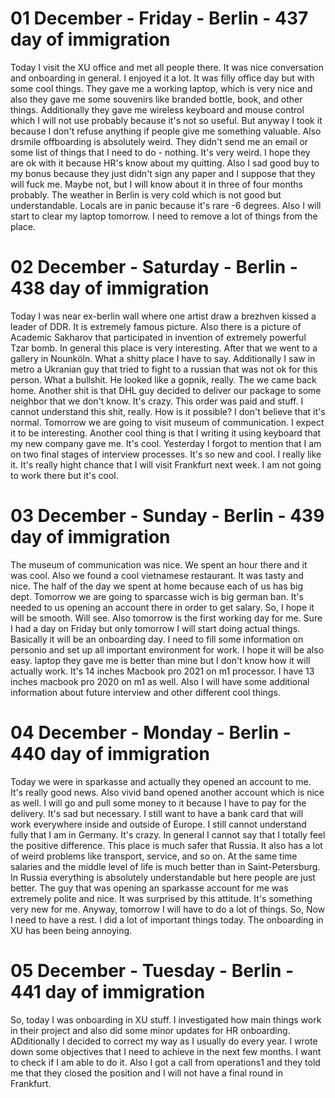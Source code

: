 # 01 December - Friday - Berlin - 437 day of immigration

Today I visit the XU office and met all people there. It was nice conversation and onboarding in general. I enjoyed it a lot. It was filly office day but with some cool things. They gave me a working laptop, which is very nice and also they gave me some souvenirs like branded bottle, book, and other things. Additionally they gave me wireless keyboard and mouse control which I will not use probably because it's not so useful. But anyway I took it because I don't refuse anything if people give me something valuable. Also drsmile offboarding is absolutely weird. They didn't send me an email or some list of things that I need to do - nothing. It's very weird. I hope they are ok with it because HR's know about my quitting. Also I sad good buy to my bonus because they just didn't sign any paper and I suppose that they will fuck me. Maybe not, but I will know about it in three of four months probably. The weather in Berlin is very cold which is not good but understandable. Locals are in panic because it's rare -6 degrees. Also I will start to clear my laptop tomorrow. I need to remove a lot of things from the place.

# 02 December - Saturday - Berlin - 438 day of immigration

Today I was near ex-berlin wall where one artist draw a brezhven kissed a leader of DDR. It is extremely famous picture. Also there is a picture of Academic Sakharov that participated in invention of extremely powerful Tzar bomb. In general this place is very interesting. After that we went to a gallery in Nounköln. What a shitty place I have to say. Additionally I saw in metro a Ukranian guy that tried to fight to a russian that was not ok for this person. What a bullshit. He looked like a gopnik, really. The we came back home. Another shit is that DHL guy decided to deliver our package to some neighbor that we don't know. It's crazy. This order was paid and stuff. I cannot understand this shit, really. How is it possible? I don't believe that it's normal. Tomorrow we are going to visit museum of communication. I expect it to be interesting. Another cool thing is that I writing it using keyboard that my new company gave me. It's cool. Yesterday I forgot to mention that I am on two final stages of interview processes. It's so new and cool. I really like it. It's really hight chance that I will visit Frankfurt next week. I am not going to work there but it's cool.

# 03 December - Sunday - Berlin - 439 day of immigration

The museum of communication was nice. We spent an hour there and it was cool. Also we found a cool vietnamese restaurant. It was tasty and nice. The half of the day we spent at home because each of us has big dept. Tomorrow we are going to sparcasse wich is big german ban. It's needed to us opening an account there in order to get salary. So, I hope it will be smooth. Will see. Also tomorrow is the first working day for me. Sure I had a day on Friday but only tomorrow I will start doing actual things. Basically it will be an onboarding day. I need to fill some information on personio and set up all important environment for work. I hope it will be also easy. laptop they gave me is better than mine but I don't know how it will actually work. It's 14 inches Macbook pro 2021 on m1 processor. I have 13 inches macbook pro 2020 on m1 as well. Also I will have some additional information about future interview and other different cool things.

# 04 December - Monday - Berlin - 440 day of immigration

Today we were in sparkasse and actually they opened an account to me. It's really good news. Also vivid band opened another account which is nice as well. I will go and pull some money to it because I have to pay for the delivery. It's sad but necessary. I still want to have a bank card that will work everywhere inside and outside of Europe. I still cannot understand fully that I am in Germany. It's crazy. In general I cannot say that I totally feel the positive difference. This place is much safer that Russia. It also has a lot of weird problems like transport, service, and so on. At the same time salaries and the middle level of life is much better than in Saint-Petersburg. In Russia everything is absolutely understandable but here people are just better. The guy that was opening an sparkasse account for me was extremely polite and nice. It was surprised by this attitude. It's something very new for me. Anyway, tomorrow I will have to
 do a lot of things. So, Now I need to have a rest. I did a lot of important things today. The onboarding in XU has been being annoying.

# 05 December - Tuesday - Berlin - 441 day of immigration

So, today I was onboarding in XU stuff. I investigated how main things work in their project and also did some minor updates for HR onboarding. ADditionally I decided to correct my way as I usually do every year. I wrote down some objectives that I need to achieve in the next few months. I want to check if I am able to do it. Also I got a call from operations1 and they told me that they closed the position and I will not have a final round in Frankfurt.